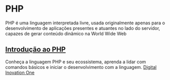 # PHP
PHP é uma linguagem interpretada livre, usada originalmente apenas para o desenvolvimento de aplicações presentes e atuantes no lado do servidor, capazes de gerar conteúdo dinâmico na World Wide Web

## [Introdução ao PHP](https://github.com/kakanew/DIO_PHP/tree/master/Innovation_Introducao_PHP)

Conheça a linguagem PHP e seu ecossistema, aprenda a lidar com comandos básicos e iniciar o desenvolvimento com a linguagem.
[Digital Inovation One](https://web.digitalinnovation.one/course/introducao-ao-php/learning/e4a95f02-c8b5-4046-a657-335680c984d9?back=/track/sp-tech-desenvolvimento-back-end&bootcamp_id=003a02cc-dbfd-4b5b-afb2-ffdc8e7c2ba4)
